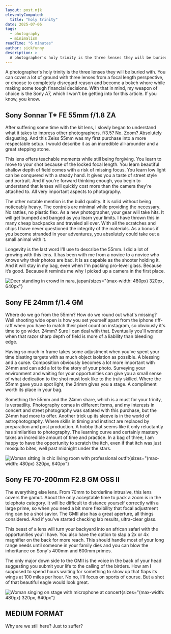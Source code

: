 ```yaml
---
layout: post.njk
eleventyComputed:
  title: "holy trinity"
date: 2025-07-06
tags:
  - photography
  - minimalism
readTime: "6 minutes"
author: sickfunny
description: >
  A photographer's holy trinity is the three lenses they will be buried with. You can cover a lot of ground with three lenses from a focal length perspective, or choose to completely disregard reason and become a bokeh whore while making some tough financial decisions. With that in mind, my weapon of choice is the Sony A7, which I won't be getting into for this article. If you know, you know.
---
```


A photographer's holy trinity is the three lenses they will be buried with. You can cover a lot of ground with three lenses from a focal length perspective, or choose to completely disregard reason and become a bokeh whore while making some tough financial decisions. With that in mind, my weapon of choice is the Sony A7, which I won't be getting into for this article. If you know, you know.

## Sony Sonnar T* FE 55mm f/1.8 ZA
After suffering some time with the kit lens, I slowly began to understand what it takes to impress other photographers. f/3.5? No. Zoom? Absolutely disgusting. And this Zeiss 55mm was my first purchase into a more respectable setup. I would describe it as an incredible all-arounder and a great stepping stone. 

This lens offers teachable moments while still being forgiving. You learn to move to your shot because of the locked focal length. You learn beautiful shallow depth of field comes with a risk of missing focus. You learn low light can be conquered with a steady hand. It gives you a taste of street style and portrait. And if you're forward thinking enough, you begin to understand that lenses will quickly cost more than the camera they're attached to. All very important aspects to photography.

The other notable mention is the build quality. It is solid without being noticeably heavy. The controls are minimal while providing the necessary. No rattles, no plastic flex. As a new photographer, your gear will take hits. It will get bumped and banged as you learn your limits. I have thrown this in many cheap backpacks and traveled all over. With all the scratches and chips I have never questioned the integrity of the materials. As a bonus if you become stranded in your adventures, you absolutely could take out a small animal with it. 

Longevity is the last word I'll use to describe the 55mm. I did a lot of growing with this lens. It has been with me from a novice to a novice who knows why their photos are bad. It is as capable as the shooter holding it. And it will stay in my bag, even when I'm packing pro-level glass. Because it’s good. Because it reminds me why I picked up a camera in the first place.

![Deer standing in crowd in nara, japan](/img/holy-trinity-55mm.jpg "Sony A7 • 55mm ƒ/2.2 1/250s ISO 100"){sizes="(max-width: 480px) 320px, 640px"}

## Sony FE 24mm f/1.4 GM
Where do we go from the 55mm? How do we round out what's missing? Well shooting wide open is how you set yourself apart from the iphone riff-raff when you have to match their pixel count on instagram, so obviously it's time to go wider. 24mm? Sure I can deal with that. Eventually you'll wonder when that razor sharp depth of field is more of a liability than bleeding edge.

Having so much in frame takes some adjustment when you've spent your time blasting targets with as much object isolation as possible. A blessing and a curse. Composition obviously becomes a lot more important with 24mm and can add a lot to the story of your photo. Surveying your environment and waiting for your opportunities can give you a small sense of what dedication to the shot must look like to the truly skilled. Where the 55mm gave you a spot light, the 24mm gives you a stage. A compliment worth its place in your bag.

Something the 55mm and the 24mm share, which is a must for your trinity, is versatility. Photography comes in different forms, and my interests in concert and street photography was satiated with this purchase, but the 24mm had more to offer. Another trick up its sleeve is in the world of astrophotography. Where skills in timing and instinct are replaced by preparation and post production. A hobby that seems like it only reluctantly has similarities to photography. The learning curve and certainly mastery takes an incredible amount of time and practice. In a bag of three, I am happy to have the opportunity to scratch the itch, even if that itch was just mosquito bites, well past midnight under the stars.

![Woman sitting in chic living room with professional outfit](/img/holy-trinity-24mm.jpg "Sony A7 • 24mm ƒ/1.4 1/250s ISO 320"){sizes="(max-width: 480px) 320px, 640px"}

## Sony FE 70-200mm F2.8 GM OSS II
The everything else lens. From 70mm to borderline intrusive, this lens covers the gamut. About the only acceptable time to pack a zoom is in the telephoto category. It will be difficult to distance yourself correctly with a large prime, so when you need a bit more flexibility that focal adjustment ring can be a shot savior. The GMII also has a great aperture, all things considered. And if you’ve started checking lab results, ultra-clear glass.

This beast of a lens will turn your backyard into an african safari with the opportunities you'll have. You also have the option to slap a 2x or 4x magnifier on the back for more reach. This should handle most of your long range needs until someone in your family dies and you can blow the inheritance on Sony's 400mm and 600mm primes.

The only major down side to the GMII is the voice in the back of your head suggesting you submit your life to the calling of the birders. How am I supposed to spend hours waiting for something to show up that flaps its wings at 100 miles per hour. No no, I'll focus on sports of course. But a shot of that beautiful eagle would look great.

![Woman singing on stage with microphone at concert](/img/holy-trinity-200mm.jpg "Sony A7 • 200mm ƒ/2.8 1/500s ISO 3200"){sizes="(max-width: 480px) 320px, 640px"}

## MEDIUM FORMAT
Why are we still here? Just to suffer?